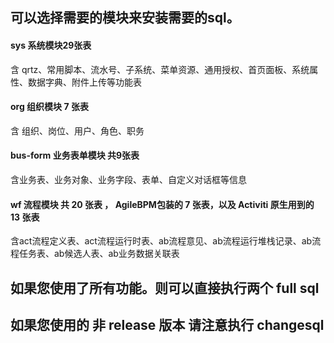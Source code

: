 ## 可以选择需要的模块来安装需要的sql。
#### **sys** 系统模块29张表
含 qrtz、常用脚本、流水号、子系统、菜单资源、通用授权、首页面板、系统属性、数据字典、附件上传等功能表  

#### **org** 组织模块 7 张表
含 组织、岗位、用户、角色、职务 

#### **bus-form** 业务表单模块 共9张表
含业务表、业务对象、业务字段、表单、自定义对话框等信息

#### **wf** 流程模块 共  20 张表 ， AgileBPM包装的 7 张表，以及 Activiti 原生用到的  13 张表
含act流程定义表、act流程运行时表、ab流程意见、ab流程运行堆栈记录、ab流程任务表、ab候选人表、ab业务数据关联表

## 如果您使用了所有功能。则可以直接执行两个  full sql

## 如果您使用的 非 release 版本 请注意执行 changesql